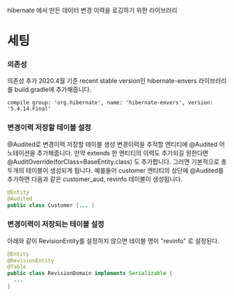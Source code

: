 hibernate 에서 만든 데이터 변경 이력을 로깅하기 위한 라이브러리

# 세팅

### 의존성
의존성 추가
2020.4월 기준 recent stable version인 hibernate-envers 라이브러리를 build.gradle에 추가해줍니다.

```
compile group: 'org.hibernate', name: 'hibernate-envers', version: '5.4.14.Final'
```

### 변경이력 저장할 테이블 설정

@Audited로 변경이력 저장할 테이블 생성
변경이력을 추적할 엔티티에 @Audited 어노테이션을 추가해줍니다.
만약 extends 한 엔티티의 이력도 추가되길 원한다면 @AuditOverride(forClass=BaseEntity.class) 도 추가합니다.
그러면 기본적으로 총 두개의 테이블이 생성되게 됩니다.
예를들어 customer 엔티티의 상단에 @Audited를 추가하면 다음과 같은 customer_aud, revinfo 테이블이 생성됩니다.
```java
@Entity
@Audited
public class Customer {... }
```

### 변경이력이 저장되는 테이블 설정
아래와 같이 RevisionEntity를 설정하지 않으면 테이블 명이 "revinfo" 로 설정된다.
```java
@Entity
@RevisionEntity
@Table
public class RevisionDomain implements Serializable {
  ...
}
```
